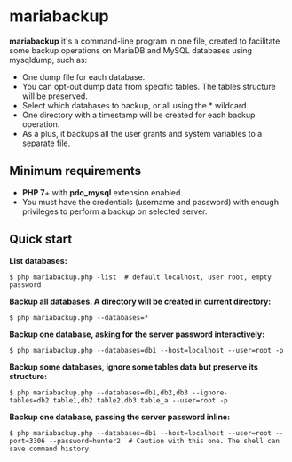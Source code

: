 # mariabackup

**mariabackup** it's a command-line program in one file, created to facilitate some backup operations on MariaDB and MySQL databases using mysqldump, such as:

- One dump file for each database.
- You can opt-out dump data from specific tables. The tables structure will be preserved.
- Select which databases to backup, or all using the * wildcard.
- One directory with a timestamp will be created for each backup operation.
- As a plus, it backups all the user grants and system variables to a separate file.

## Minimum requirements

- **PHP 7**+ with **pdo_mysql** extension enabled.
- You must have the credentials (username and password) with enough privileges to perform a backup on selected server.

## Quick start

**List databases:**

  ```shell
  $ php mariabackup.php -list  # default localhost, user root, empty password
  ```

**Backup all databases. A directory will be created in current directory:**

```shell
$ php mariabackup.php --databases=*
```

**Backup one database, asking for the server password interactively:**

```shell
$ php mariabackup.php --databases=db1 --host=localhost --user=root -p
```

**Backup some databases, ignore some tables data but preserve its structure:**

```shell
$ php mariabackup.php --databases=db1,db2,db3 --ignore-tables=db2.table1,db2.table2,db3.table_a --user=root -p
```

**Backup one database, passing the server password inline:**

```shell
$ php mariabackup.php --databases=db1 --host=localhost --user=root --port=3306 --password=hunter2  # Caution with this one. The shell can save command history.
```
